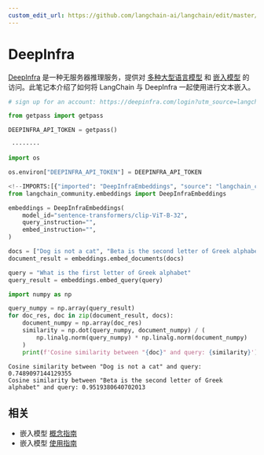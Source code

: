 ```yaml
---
custom_edit_url: https://github.com/langchain-ai/langchain/edit/master/docs/docs/integrations/text_embedding/deepinfra.ipynb
---
```

# DeepInfra

[DeepInfra](https://deepinfra.com/?utm_source=langchain) 是一种无服务器推理服务，提供对 [多种大型语言模型](https://deepinfra.com/models?utm_source=langchain) 和 [嵌入模型](https://deepinfra.com/models?type=embeddings&utm_source=langchain) 的访问。此笔记本介绍了如何将 LangChain 与 DeepInfra 一起使用进行文本嵌入。


```python
# sign up for an account: https://deepinfra.com/login?utm_source=langchain

from getpass import getpass

DEEPINFRA_API_TOKEN = getpass()
```
```output
 ········
```

```python
import os

os.environ["DEEPINFRA_API_TOKEN"] = DEEPINFRA_API_TOKEN
```


```python
<!--IMPORTS:[{"imported": "DeepInfraEmbeddings", "source": "langchain_community.embeddings", "docs": "https://python.langchain.com/api_reference/community/embeddings/langchain_community.embeddings.deepinfra.DeepInfraEmbeddings.html", "title": "DeepInfra"}]-->
from langchain_community.embeddings import DeepInfraEmbeddings
```


```python
embeddings = DeepInfraEmbeddings(
    model_id="sentence-transformers/clip-ViT-B-32",
    query_instruction="",
    embed_instruction="",
)
```


```python
docs = ["Dog is not a cat", "Beta is the second letter of Greek alphabet"]
document_result = embeddings.embed_documents(docs)
```


```python
query = "What is the first letter of Greek alphabet"
query_result = embeddings.embed_query(query)
```


```python
import numpy as np

query_numpy = np.array(query_result)
for doc_res, doc in zip(document_result, docs):
    document_numpy = np.array(doc_res)
    similarity = np.dot(query_numpy, document_numpy) / (
        np.linalg.norm(query_numpy) * np.linalg.norm(document_numpy)
    )
    print(f'Cosine similarity between "{doc}" and query: {similarity}')
```
```output
Cosine similarity between "Dog is not a cat" and query: 0.7489097144129355
Cosine similarity between "Beta is the second letter of Greek alphabet" and query: 0.9519380640702013
```

## 相关

- 嵌入模型 [概念指南](/docs/concepts/#embedding-models)
- 嵌入模型 [使用指南](/docs/how_to/#embedding-models)
